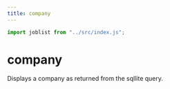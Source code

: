 ```yaml
---
title: company
---
```


```js
import joblist from "../src/index.js";
```
# company

Displays a company as returned from the sqllite query.
